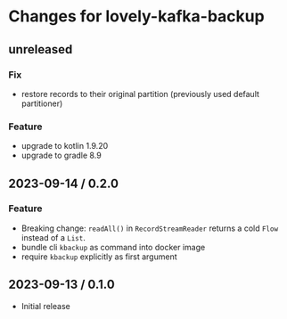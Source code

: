 # Changes for lovely-kafka-backup

## unreleased

### Fix

- restore records to their original partition (previously used default partitioner)

### Feature

- upgrade to kotlin 1.9.20
- upgrade to gradle 8.9

## 2023-09-14 / 0.2.0

### Feature

- Breaking change: `readAll()` in `RecordStreamReader` returns a cold `Flow` instead of a `List`.
- bundle cli `kbackup` as command into docker image
- require `kbackup` explicitly as first argument

## 2023-09-13 / 0.1.0

- Initial release
